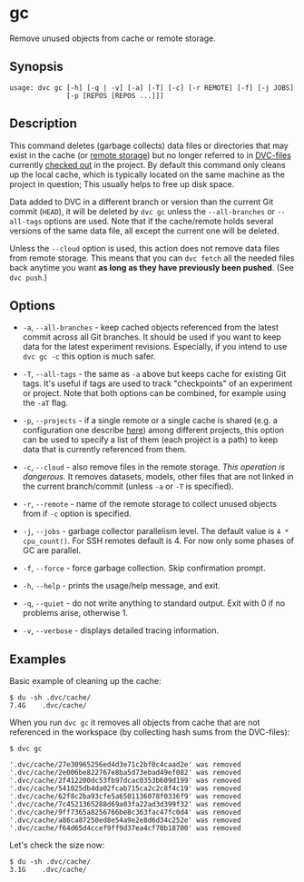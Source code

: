 # gc

Remove unused objects from <abbr>cache</abbr> or remote storage.

## Synopsis

```usage
usage: dvc gc [-h] [-q | -v] [-a] [-T] [-c] [-r REMOTE] [-f] [-j JOBS]
              [-p [REPOS [REPOS ...]]]
```

## Description

This command deletes (garbage collects) data files or directories that may exist
in the cache (or [remote storage](/doc/commands-reference/remote)) but no longer
referred to in [DVC-files](/doc/user-guide/dvc-file-format) currently
[checked out](/doc/commands-reference/checkout) in the <abbr>project</abbr>. By
default this command only cleans up the local cache, which is typically located
on the same machine as the project in question; This usually helps to free up
disk space.

Data added to DVC in a different branch or version than the current Git commit
(`HEAD`), it will be deleted by `dvc gc` unless the `--all-branches` or
`--all-tags` options are used. Note that if the cache/remote holds several
versions of the same data file, all except the current one will be deleted.

Unless the `--cloud` option is used, this action does not remove data files from
remote storage. This means that you can `dvc fetch` all the needed files back
anytime you want **as long as they have previously been pushed**. (See
`dvc push`.)

## Options

- `-a`, `--all-branches` - keep cached objects referenced from the latest commit
  across all Git branches. It should be used if you want to keep data for the
  latest experiment revisions. Especially, if you intend to use `dvc gc -c` this
  option is much safer.

- `-T`, `--all-tags` - the same as `-a` above but keeps cache for existing Git
  tags. It's useful if tags are used to track "checkpoints" of an experiment or
  project. Note that both options can be combined, for example using the `-aT`
  flag.

- `-p`, `--projects` - if a single remote or a single cache is shared (e.g. a
  configuration one describe
  [here](/doc/use-cases/shared-development-server.md)) among different projects,
  this option can be used to specify a list of them (each project is a path) to
  keep data that is currently referenced from them.

- `-c`, `--cloud` - also remove files in the remote storage. _This operation is
  dangerous._ It removes datasets, models, other files that are not linked in
  the current branch/commit (unless `-a` or `-T` is specified).

- `-r`, `--remote` - name of the remote storage to collect unused objects from
  if `-c` option is specified.

- `-j`, `--jobs` - garbage collector parallelism level. The default value is
  `4 * cpu_count()`. For SSH remotes default is 4. For now only some phases of
  GC are parallel.

- `-f`, `--force` - force garbage collection. Skip confirmation prompt.

- `-h`, `--help` - prints the usage/help message, and exit.

- `-q`, `--quiet` - do not write anything to standard output. Exit with 0 if no
  problems arise, otherwise 1.

- `-v`, `--verbose` - displays detailed tracing information.

## Examples

Basic example of cleaning up the <abbr>cache</abbr>:

```dvc
$ du -sh .dvc/cache/
7.4G    .dvc/cache/
```

When you run `dvc gc` it removes all objects from cache that are not referenced
in the <abbr>workspace</abbr> (by collecting hash sums from the DVC-files):

```dvc
$ dvc gc

'.dvc/cache/27e30965256ed4d3e71c2bf0c4caad2e' was removed
'.dvc/cache/2e006be822767e8ba5d73ebad49ef082' was removed
'.dvc/cache/2f412200dc53fb97dcac0353b609d199' was removed
'.dvc/cache/541025db4da02fcab715ca2c2c8f4c19' was removed
'.dvc/cache/62f8c2ba93cfe5a6501136078f0336f9' was removed
'.dvc/cache/7c4521365288d69a03fa22ad3d399f32' was removed
'.dvc/cache/9ff7365a8256766be8c363fac47fc0d4' was removed
'.dvc/cache/a86ca87250ed8e54a9e2e8d6d34c252e' was removed
'.dvc/cache/f64d65d4ccef9ff9d37ea4cf70b18700' was removed
```

Let's check the size now:

```dvc
$ du -sh .dvc/cache/
3.1G    .dvc/cache/
```

<!-- TODO: Add `dvc gc -aT` example. -->
